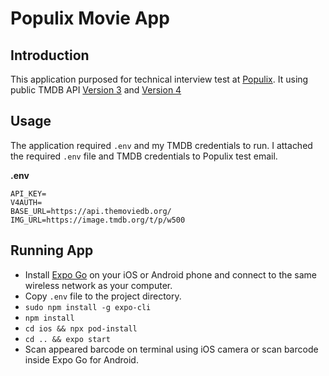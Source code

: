# Populix Movie App 

## Introduction

This application purposed for technical interview test at [Populix](https://info.populix.co/en/home-en/). It using public TMDB API [Version 3](https://developers.themoviedb.org/3) and [Version 4](https://developers.themoviedb.org/4)

## Usage

The application required `.env` and my TMDB credentials to run. I attached the required `.env` file and TMDB credentials to Populix test email.

**.env**
```dosini
API_KEY=
V4AUTH=
BASE_URL=https://api.themoviedb.org/
IMG_URL=https://image.tmdb.org/t/p/w500
```

## Running App

* Install [Expo Go](https://expo.dev/client) on your iOS or Android phone and connect to the same wireless network as your computer.
* Copy `.env` file to the project directory.
* `sudo npm install -g expo-cli`
* `npm install`
* `cd ios && npx pod-install`
* `cd .. && expo start`
* Scan appeared barcode on terminal using iOS camera or scan barcode inside Expo Go for Android.